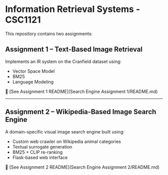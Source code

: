 # Information Retrieval Systems - CSC1121

This repository contains two assignments:

## Assignment 1 – Text-Based Image Retrieval
Implements an IR system on the Cranfield dataset using:
- Vector Space Model
- BM25
- Language Modeling

🔗 [See Assignment 1 README](Search Engine Assignment 1/README.md)

---

##  Assignment 2 – Wikipedia-Based Image Search Engine
A domain-specific visual image search engine built using:
- Custom web crawler on Wikipedia animal categories
- Textual surrogate generation
- BM25 + CLIP re-ranking
- Flask-based web interface

🔗 [See Assignment 2 README](Search Engine Assignment 2/README.md)

